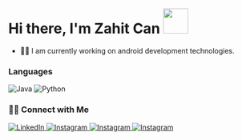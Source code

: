 # Hi there, I'm Zahit Can <img src="https://media.giphy.com/media/12oufCB0MyZ1Go/giphy.gif" width="50">

- 👨‍💻 I am currently working on android development technologies.

### Languages

![Java](https://img.shields.io/badge/-Java-000?&logo=java)
![Python](https://img.shields.io/badge/-Python-000?&logo=python)


<h3> 🤝🏻 Connect with Me </h3>

<p><a href="https://www.linkedin.com/in/zahit-can-karaca-5942541b1/" target="_blank">
  <img alt="LinkedIn" src="https://img.shields.io/badge/linkedin-%230077B5.svg?&style=for-the-badge&logo=linkedin&logoColor=white" />
  </a>
  <a href="https://www.instagram.com/zhtcn_karaca" target="_blank">
    <img alt="Instagram" src="https://img.shields.io/badge/instagram-%ffffff.svg?&style=for-the-badge&logo=instagram&logoColor=pink" />
  </a> 
 <a href="https://twitter.com/zhtcn_karaca" target="_blank">
   <img alt="Instagram" src="https://img.shields.io/badge/twitter-%23E4405F.svg?&style=for-the-badge&logo=twitter&logoColor=white" />
  </a>
  <a href="http://zahitcankaraca.unaux.com/" target="_blank">
   <img alt="Instagram" src="https://img.shields.io/badge/DEV-%23000000.svg?&style=for-the-badge&logo=dev.to&logoColor=white" />
  </a>


[website]: http://zahitcankaraca.unaux.com/
[instagram]: https://www.instagram.com/zhtcn_karaca
[twitter]: https://twitter.com/zhtcn_karaca
[linkedin]: https://www.linkedin.com/in/zahit-can-karaca-5942541b1/
